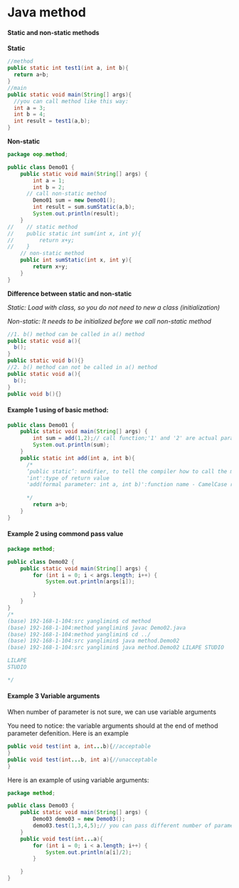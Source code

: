 # Java method

#### Static and non-static methods

**Static** 

```java
//method
public static int test1(int a, int b){
  return a+b;
}
//main
public static void main(String[] args){
  //you can call method like this way:
  int a = 3;
  int b = 4;
  int result = test1(a,b);
}
```

**Non-static**

```java
package oop.method;

public class Demo01 {
    public static void main(String[] args) {
        int a = 1;
        int b = 2;
      // call non-static method
        Demo01 sum = new Demo01();
        int result = sum.sumStatic(a,b);
        System.out.println(result);
    }
//    // static method
//    public static int sum(int x, int y){
//        return x+y;
//    }
    // non-static method
    public int sumStatic(int x, int y){
        return x+y;
    }
}
```

**Difference between static and non-static**

*Static: Load with class, so you do not need to new a class (initialization)*

*Non-static: It needs to be initialized before we call non-static method*

```java
//1. b() method can be called in a() method
public static void a(){
  b();
}
public static void b(){}
//2. b() method can not be called in a() method 
public static void a(){
  b();
}
public void b(){}
```



#### Example 1 using of basic method:

```java
public class Demo01 {
    public static void main(String[] args) {
        int sum = add(1,2);// call function;'1' and '2' are actual parameter
        System.out.println(sum);
    }
    public static int add(int a, int b){
      /*
      ‘public static’: modifier, to tell the compiler how to call the method 
      'int':type of return value
      'add(formal parameter: int a, int b)':function name - CamelCase rule
      
      */
        return a+b;
    }
}
```

#### Example 2 using commond pass value

```java
package method;

public class Demo02 {
    public static void main(String[] args) {
        for (int i = 0; i < args.length; i++) {
            System.out.println(args[i]);

        }
    }
}
/*
(base) 192-168-1-104:src yanglimin$ cd method
(base) 192-168-1-104:method yanglimin$ javac Demo02.java
(base) 192-168-1-104:method yanglimin$ cd ../
(base) 192-168-1-104:src yanglimin$ java method.Demo02
(base) 192-168-1-104:src yanglimin$ java method.Demo02 LILAPE STUDIO

LILAPE
STUDIO

*/
```

#### Example 3 Variable arguments

When number of parameter is not sure, we can use variable arguments

You need to notice: the variable arguments should at the end of method parameter defenition. Here is an example

```java
public void test(int a, int...b){//acceptable
}
public void test(int...b, int a){//unacceptable
}
```

 Here is an example of using variable arguments:

```java
package method;

public class Demo03 {
    public static void main(String[] args) {
        Demo03 demo03 = new Demo03();
        demo03.test(1,3,4,5);// you can pass different number of parameter by using 'int...a' in your method
    }
    public void test(int...a){
        for (int i = 0; i < a.length; i++) {
            System.out.println(a[i]/2);
        }

    }
}

```

